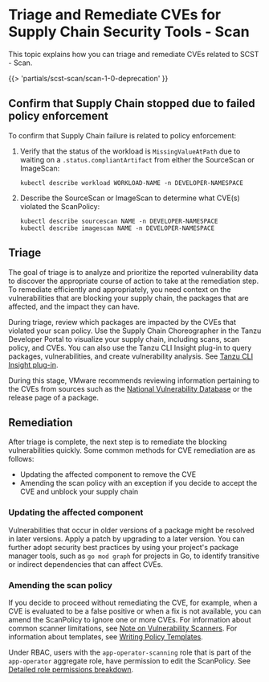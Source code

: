 # Triage and Remediate CVEs for Supply Chain Security Tools - Scan

This topic explains how you can triage and remediate CVEs related to SCST - Scan.

{{> 'partials/scst-scan/scan-1-0-deprecation' }}

## <a id="sc-stop"></a>Confirm that Supply Chain stopped due to failed policy enforcement

To confirm that Supply Chain failure is related to policy enforcement:

1. Verify that the status of the workload is `MissingValueAtPath` due to waiting on a `.status.compliantArtifact` from either the SourceScan or ImageScan:

   ```console
   kubectl describe workload WORKLOAD-NAME -n DEVELOPER-NAMESPACE
   ```

1. Describe the SourceScan or ImageScan to determine what CVE(s) violated the ScanPolicy:

   ```console
   kubectl describe sourcescan NAME -n DEVELOPER-NAMESPACE
   kubectl describe imagescan NAME -n DEVELOPER-NAMESPACE
   ```

## <a id="triage-cve"></a>Triage

The goal of triage is to analyze and prioritize the reported vulnerability data to discover the appropriate course of action to take at the remediation step. To remediate efficiently and appropriately, you need context on the vulnerabilities that are blocking your supply chain, the packages that are affected, and the impact they can have.

During triage, review which packages are impacted by the CVEs that violated your scan policy.
Use the Supply Chain Choreographer in the Tanzu Developer Portal to visualize your supply chain, including scans, scan policy, and CVEs.
You can also use the Tanzu CLI Insight plug-in to query packages, vulnerabilities, and create vulnerability analysis. See [Tanzu CLI Insight plug-in](../cli-plugins/insight/cli-overview.hbs.md).

During this stage, VMware recommends reviewing information pertaining to the CVEs from sources such as the [National Vulnerability Database](https://nvd.nist.gov/vuln) or the release page of a package.

## <a id="remediation"></a>Remediation
After triage is complete, the next step is to remediate the blocking vulnerabilities quickly. Some common methods for CVE remediation are as follows:

- Updating the affected component to remove the CVE
- Amending the scan policy with an exception if you decide to accept the CVE and unblock your supply chain

### <a id="update-component"></a>Updating the affected component

Vulnerabilities that occur in older versions of a package might be resolved in later versions. Apply a patch by upgrading to a later version.
You can further adopt security best practices by using your project's package manager tools, such as `go mod graph` for projects in Go, to identify transitive or indirect dependencies that can affect CVEs.

### <a id="amend-scan-policy"></a>Amending the scan policy

If you decide to proceed without remediating the CVE, for example, when a CVE is evaluated to be a false positive or when a fix is not available, you can amend the ScanPolicy to ignore one or more CVEs. For information about common scanner limitations, see [Note on Vulnerability Scanners](overview.hbs.md#scst-scan-note). For information about templates, see [Writing Policy Templates](policies.md).

Under RBAC, users with the `app-operator-scanning` role that is part of the `app-operator` aggregate role, have permission to edit the ScanPolicy. See [Detailed role permissions breakdown](../authn-authz/permissions-breakdown.hbs.md).
